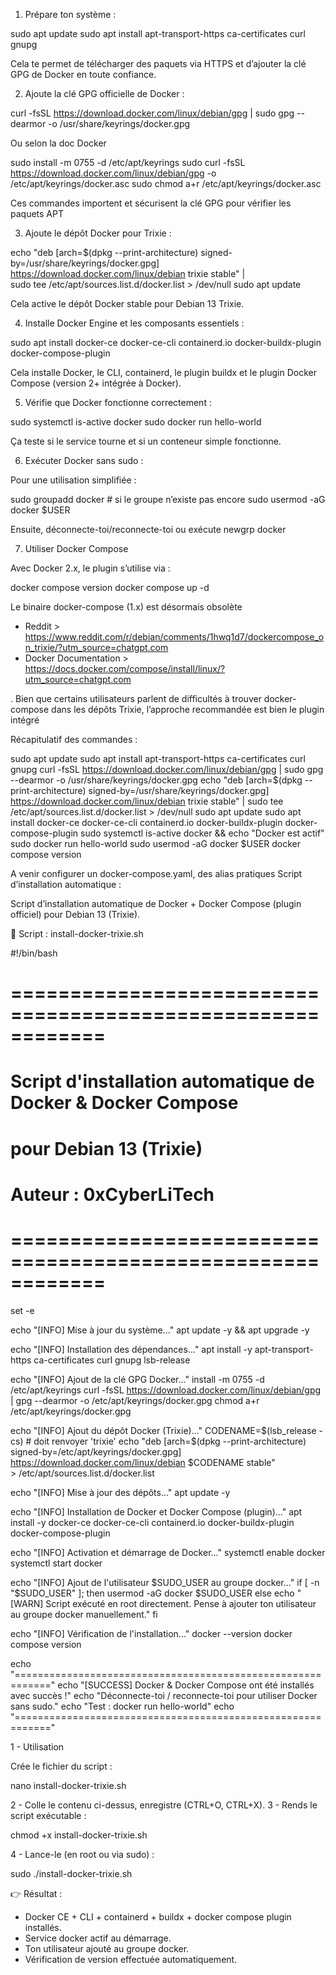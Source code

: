 1. Prépare ton système :

sudo apt update
sudo apt install apt-transport-https ca-certificates curl gnupg

Cela te permet de télécharger des paquets via HTTPS et d’ajouter la clé GPG de Docker en toute confiance.

2. Ajoute la clé GPG officielle de Docker :

curl -fsSL https://download.docker.com/linux/debian/gpg | sudo gpg --dearmor -o /usr/share/keyrings/docker.gpg

Ou selon la doc Docker

sudo install -m 0755 -d /etc/apt/keyrings
sudo curl -fsSL https://download.docker.com/linux/debian/gpg -o /etc/apt/keyrings/docker.asc
sudo chmod a+r /etc/apt/keyrings/docker.asc

Ces commandes importent et sécurisent la clé GPG pour vérifier les paquets APT

3. Ajoute le dépôt Docker pour Trixie :

echo "deb [arch=$(dpkg --print-architecture) signed-by=/usr/share/keyrings/docker.gpg] https://download.docker.com/linux/debian trixie stable" | \
  sudo tee /etc/apt/sources.list.d/docker.list > /dev/null
sudo apt update

Cela active le dépôt Docker stable pour Debian 13 Trixie.

4. Installe Docker Engine et les composants essentiels :

sudo apt install docker-ce docker-ce-cli containerd.io docker-buildx-plugin docker-compose-plugin

Cela installe Docker, le CLI, containerd, le plugin buildx et le plugin Docker Compose (version 2+ intégrée à Docker).

5. Vérifie que Docker fonctionne correctement :

sudo systemctl is-active docker
sudo docker run hello-world

Ça teste si le service tourne et si un conteneur simple fonctionne.

6. Exécuter Docker sans sudo :

Pour une utilisation simplifiée :

sudo groupadd docker      # si le groupe n’existe pas encore
sudo usermod -aG docker $USER

Ensuite, déconnecte-toi/reconnecte-toi ou exécute newgrp docker

7. Utiliser Docker Compose

Avec Docker 2.x, le plugin s’utilise via :

docker compose version
docker compose up -d

Le binaire docker-compose (1.x) est désormais obsolète 
- Reddit > https://www.reddit.com/r/debian/comments/1hwq1d7/dockercompose_on_trixie/?utm_source=chatgpt.com
- Docker Documentation > https://docs.docker.com/compose/install/linux/?utm_source=chatgpt.com

. Bien que certains utilisateurs parlent de difficultés à trouver docker-compose dans les dépôts Trixie, l’approche recommandée est bien le plugin intégré

Récapitulatif des commandes :

sudo apt update
sudo apt install apt-transport-https ca-certificates curl gnupg
curl -fsSL https://download.docker.com/linux/debian/gpg | sudo gpg --dearmor -o /usr/share/keyrings/docker.gpg
echo "deb [arch=$(dpkg --print-architecture) signed-by=/usr/share/keyrings/docker.gpg] https://download.docker.com/linux/debian trixie stable" | sudo tee /etc/apt/sources.list.d/docker.list > /dev/null
sudo apt update
sudo apt install docker-ce docker-ce-cli containerd.io docker-buildx-plugin docker-compose-plugin
sudo systemctl is-active docker && echo "Docker est actif"
sudo docker run hello-world
sudo usermod -aG docker $USER
docker compose version

A venir configurer un docker-compose.yaml, des alias pratiques
Script d’installation automatique :

Script d’installation automatique de Docker + Docker Compose (plugin officiel) pour Debian 13 (Trixie).

📜 Script : install-docker-trixie.sh

#!/bin/bash
# ============================================================
# Script d'installation automatique de Docker & Docker Compose
# pour Debian 13 (Trixie)
# Auteur : 0xCyberLiTech
# ============================================================

set -e

echo "[INFO] Mise à jour du système..."
apt update -y && apt upgrade -y

echo "[INFO] Installation des dépendances..."
apt install -y apt-transport-https ca-certificates curl gnupg lsb-release

echo "[INFO] Ajout de la clé GPG Docker..."
install -m 0755 -d /etc/apt/keyrings
curl -fsSL https://download.docker.com/linux/debian/gpg | gpg --dearmor -o /etc/apt/keyrings/docker.gpg
chmod a+r /etc/apt/keyrings/docker.gpg

echo "[INFO] Ajout du dépôt Docker (Trixie)..."
CODENAME=$(lsb_release -cs)  # doit renvoyer 'trixie'
echo "deb [arch=$(dpkg --print-architecture) signed-by=/etc/apt/keyrings/docker.gpg] https://download.docker.com/linux/debian $CODENAME stable" \
    > /etc/apt/sources.list.d/docker.list

echo "[INFO] Mise à jour des dépôts..."
apt update -y

echo "[INFO] Installation de Docker et Docker Compose (plugin)..."
apt install -y docker-ce docker-ce-cli containerd.io docker-buildx-plugin docker-compose-plugin

echo "[INFO] Activation et démarrage de Docker..."
systemctl enable docker
systemctl start docker

echo "[INFO] Ajout de l'utilisateur $SUDO_USER au groupe docker..."
if [ -n "$SUDO_USER" ]; then
    usermod -aG docker $SUDO_USER
else
    echo "[WARN] Script exécuté en root directement. Pense à ajouter ton utilisateur au groupe docker manuellement."
fi

echo "[INFO] Vérification de l'installation..."
docker --version
docker compose version

echo "============================================================"
echo "[SUCCESS] Docker & Docker Compose ont été installés avec succès !"
echo "Déconnecte-toi / reconnecte-toi pour utiliser Docker sans sudo."
echo "Test : docker run hello-world"
echo "============================================================"

1 - Utilisation

Crée le fichier du script :

nano install-docker-trixie.sh

2 - Colle le contenu ci-dessus, enregistre (CTRL+O, CTRL+X).
3 - Rends le script exécutable :

chmod +x install-docker-trixie.sh

4 - Lance-le (en root ou via sudo) :

sudo ./install-docker-trixie.sh

👉 Résultat :

- Docker CE + CLI + containerd + buildx + docker compose plugin installés.
- Service docker actif au démarrage.
- Ton utilisateur ajouté au groupe docker.
- Vérification de version effectuée automatiquement.
